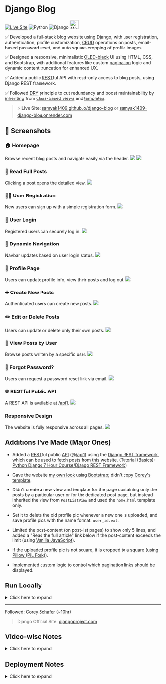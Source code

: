 # Django Blog

[![Live Site](https://img.shields.io/badge/Live_Site-🚀_Click_Here-brightgreen?style=for-the-badge)](https://samyak1409.github.io/django-blog)
<img src="https://img.shields.io/badge/Python-gray?style=for-the-badge&logo=python&logoColor=white&labelColor=3776AB" alt="Python">
<img src="https://img.shields.io/badge/Django-gray?style=for-the-badge&logo=django&logoColor=white&labelColor=092E20" alt="Django">
<img src="https://forthebadge.com/images/badges/built-with-love.svg" height=28 alt="Made with ❤️">

✅ Developed a full-stack blog website using Django, with user registration, authentication, profile customization, [CRUD](https://en.wikipedia.org/wiki/Create,_read,_update_and_delete) operations on posts, email-based password reset, and auto square-cropping of profile images.

✅ Designed a responsive, minimalistic [OLED-black](https://en.wikipedia.org/wiki/OLED#Advantages:~:text=High%20dynamic%20range%20support) UI using HTML, CSS, and Bootstrap, with additional features like custom [pagination](https://en.wikipedia.org/wiki/Pagination#In_web_browsers) logic and dynamic content truncation for enhanced UX.

✅ Added a public [REST](https://en.wikipedia.org/wiki/REST)ful API with read-only access to blog posts, using Django REST framework.

✅ Followed [DRY](https://en.wikipedia.org/wiki/Don%27t_repeat_yourself) principle to cut redundancy and boost maintainability by [inheriting](https://en.wikipedia.org/wiki/Inheritance_(object-oriented_programming)) from [class-based views](https://docs.djangoproject.com/en/stable/topics/class-based-views) and [templates](https://docs.djangoproject.com/en/stable/topics/templates).

> ⚡ **Live Site**: [samyak1409.github.io/django-blog](https://samyak1409.github.io/django-blog) or [samyak1409-django-blog.onrender.com](https://samyak1409-django-blog.onrender.com)



## 📸 Screenshots

### 🏠 Homepage
Browse recent blog posts and navigate easily via the header.
![](Project%20Screenshots/01.%20Home1.png)
![](Project%20Screenshots/02.%20Home2.png)

### 📝 Read Full Posts
Clicking a post opens the detailed view.
![](Project%20Screenshots/03.%20PostRead.png)

### 🧑‍💻 User Registration
New users can sign up with a simple registration form.
![](Project%20Screenshots/04.%20Register.png)

### 🔐 User Login
Registered users can securely log in.
![](Project%20Screenshots/05.%20Login.png)

### 🔄 Dynamic Navigation
Navbar updates based on user login status.
![](Project%20Screenshots/06.%20Home3.png)

### 👤 Profile Page
Users can update profile info, view their posts and log out.
![](Project%20Screenshots/07.%20Profile.png)

### ➕ Create New Posts
Authenticated users can create new posts.
![](Project%20Screenshots/08.%20PostCreate.png)

### ✏️ Edit or Delete Posts
Users can update or delete only their own posts.
![](Project%20Screenshots/09.%20PostUpdateDelete.png)

### 👀 View Posts by User
Browse posts written by a specific user.
![](Project%20Screenshots/10.%20UserPosts.png)

### 🔁 Forgot Password?
Users can request a password reset link via email.
![](Project%20Screenshots/11.%20PassReset.png)

### 🌐 RESTful Public API  
A REST API is available at [/api1](https://samyak1409.github.io/django-blog/api1).
![](Project%20Screenshots/12.%20RESTful%20API.png)

### Responsive Design
The website is fully responsive across all pages.
![](Project%20Screenshots/13.%20Responsive.png)



## Additions I've Made (Major Ones)

- Added a [REST](https://en.wikipedia.org/wiki/REST)ful public [API](https://en.wikipedia.org/wiki/Web_API) (@[/api1](https://samyak1409.github.io/django-blog/api1)) using the [Django REST framework](https://www.django-rest-framework.org), which can be used to fetch posts from this website. (Tutorial (Basics): [Python Django 7 Hour Course/Django REST Framework](https://youtu.be/PtQiiknWUcI?t=21180))

- Gave the website [my own look](#Screenshots) using [Bootstrap](https://getbootstrap.com/docs); didn't copy [Corey's template](Project%20Screenshots/00.%20Corey's.png).

- Didn't create a new view and template for the page containing only the posts by a particular user or for the dedicated post page, but instead inherited the view from `PostListView` and used the `home.html` template only.

- Set it to delete the old profile pic whenever a new one is uploaded, and save profile pics with the name format: `user_id.ext`.

- Limited the post-content (on post-list pages) to show only 5 lines, and added a "Read the full article" link below if the post-content exceeds the limit (using [Vanilla JavaScript](https://en.wikipedia.org/wiki/JavaScript#cite_ref-44)).

- If the uploaded profile pic is not square, it is cropped to a square (using [Pillow (PIL Fork)](https://pillow.readthedocs.io)).

- Implemented custom logic to control which pagination links should be displayed.



<!--
## TODOs

- Display time in the local time zone.

   `localtime` template filter (https://docs.djangoproject.com/en/4.1/topics/i18n/timezones/#template-filters) is not working for me.
   I have googled the problem, read stackoverflow answers, and gone through some django doc, everything looks right to me, but localtime doesn't have any effect.
   In `settings.py`, I have `TIME_ZONE = 'UTC'` and `USE_TZ = True`, and in my HTML template, `{% load tz %}` and `time_posted|localtime` (`time_posted = models.DateTimeField(auto_now_add=True)`).
   But, time is not showing in my time zone (but in UTC), I've tried everything.

- Show email & username when saying link sent, show username & email when setting new pass.
-->



## Run Locally

<details>
<summary>Click here to expand</summary> <br>

> ⚠️ Make sure [Python](https://www.python.org/downloads) is installed on your system.

1. **Download the Project**

   [Click here](https://github.com/samyak1409/django/archive/refs/heads/main.zip) to download the zip file.

2. **Extract the Archive**

   Unzip the downloaded file (`django-main.zip`), and navigate into the extracted `django-main` directory.

3. **Set Up Environment Variables**

   - 🔐 **SECRET_KEY**:

     Django requires a secret key. You can generate one using the following Python code:
     ```python
     import secrets
     print(secrets.token_urlsafe(50))
     ```
     Add it as an environment variable:
     ```
     SECRET_KEY=your_generated_secret_key
     ```

   - ✉️ **Email Setup (Optional)**:

     To enable [Password Reset](#users-can-request-password-reset-link-to-their-email-if-they-cant-remember-the-password) functionality:

     1. Generate a [Google App Password](https://myaccount.google.com/apppasswords).
     2. Set the following environment variables:
        ```
        EMAIL_USER=your_email@gmail.com
        EMAIL_PASS=your_app_password
        ```
     > [More Details](#12-python-django-tutorial-full-featured-web-app-part-12---email-and-password-reset)

4. **Run the App**

   Open your [Command Line Interface](https://en.wikipedia.org/wiki/Command-line_interface) (e.g., Terminal, Command Prompt), and run:

   ```bash
   cd django_project
   pip install -r requirements.txt
   python manage.py runserver
   ```

   This will install all dependencies and start the Django development server.

5. **Open the Web App**

   Visit [127.0.0.1:8000](http://127.0.0.1:8000) in your browser to view your site running locally! 🎉

</details>



---



Followed: [Corey Schafer](https://youtube.com/playlist?list=PL-osiE80TeTtoQCKZ03TU5fNfx2UY6U4p) (~10hr)

> Django Official Site: [djangoproject.com](https://www.djangoproject.com)

## Video-wise Notes

<details>
<summary>Click here to expand</summary>


### 1. [Python Django Tutorial: Full-Featured Web App Part 1 - Getting Started](https://www.youtube.com/watch?v=UmljXZIypDc&list=PL-osiE80TeTtoQCKZ03TU5fNfx2UY6U4p&index=1&ab_channel=CoreySchafer)

> In this Python Django Tutorial, we will be learning how to get started using the Django framework. We will install the necessary packages and get a basic application running in our browser. Let's get started...

#### 1. Install Django:
- ```bash
  pip install Django
  ```

#### 2. Create a new project:
- ```bash
  django-admin startproject project_name
  ```
  e.g.
  ```bash
  django-admin startproject django_project
  ````

#### 3. Looked at the structure of what gets created.

#### 4. Pull up that default site in the browser:
- ```bash
  python manage.py runserver
  ```
  [127.0.0.1:8000](http://127.0.0.1:8000) or [localhost:8000](http://localhost:8000)


### 2. [Python Django Tutorial: Full-Featured Web App Part 2 - Applications and Routes](https://www.youtube.com/watch?v=a48xeeo5Vnk&list=PL-osiE80TeTtoQCKZ03TU5fNfx2UY6U4p&index=2&ab_channel=CoreySchafer)

> In this Python Django Tutorial, we will be creating a blog application within our Django project. We will also learn how to create URL patterns that are handled by our application views. Let's get started...

#### 1. Create a new app for our project (Project: [Website](https://en.wikipedia.org/wiki/Website), App: A section of Website (can be [Web Page](https://en.wikipedia.org/wiki/Web_page))):
- ```bash
  python manage.py startapp app_name
  ```
  e.g.
  ```bash
  python manage.py startapp blog
  ```

#### 2. Initialize view(s), route url(s).


### 3. [Python Django Tutorial: Full-Featured Web App Part 3 - Templates](https://www.youtube.com/watch?v=qDwdMDQ8oX4&list=PL-osiE80TeTtoQCKZ03TU5fNfx2UY6U4p&index=3&ab_channel=CoreySchafer)

> In this Python Django Tutorial, we will be learning how to use templates to return more complex HTML to the browser. We'll also see how we can pass variables to our templates as context. Let's get started...

#### 1. Create HTML template(s) and `render` them in views.
1. Don't forget to add our app to the list of installed apps (`settings.INSTALLED_APPS`). ([3:25](https://www.youtube.com/watch?v=qDwdMDQ8oX4&list=PL-osiE80TeTtoQCKZ03TU5fNfx2UY6U4p&index=3&ab_channel=CoreySchafer&t=205))

#### 2. Passing data to the template. (Using code in HTML like `{% code %}`, `{{ variable }}`.)

#### 3. Template Inheritance. (`{% block block_name %}{% endblock %}`)

#### 4. Add [Bootstrap](https://en.wikipedia.org/wiki/Bootstrap_(front-end_framework)). ([Home](https://getbootstrap.com), [Docs](https://getbootstrap.com/docs), [Examples](https://getbootstrap.com/examples), [Icons](https://icons.getbootstrap.com))
- *Note: Corey added a lot of HTML & CSS for custom structuring & styling, but didn't walk through those snippets as this is a backend course, not frontend (or fullstack), so I did not copy-paste those snippets, but pulled up minimal snippets from Bootstrap, so now I know what the markup means + a nice minimal look to the website is not bad for someone who's starting out!*

#### 5. Put any static resources (img etc.) in `static` directory. ([see](https://www.youtube.com/watch?v=qDwdMDQ8oX4&list=PL-osiE80TeTtoQCKZ03TU5fNfx2UY6U4p&index=3&ab_channel=CoreySchafer&t=2079) till 38:47)

#### 6. Don't hardcode the site-URLs in the HTML, use `url` tag instead:
- ```html
  href="{% url 'url_path_name' %}"
  ```
  e.g.
  ```html
  href="{% url 'about' %}"
  ```


### 4. [Python Django Tutorial: Full-Featured Web App Part 4 - Admin Page](https://www.youtube.com/watch?v=1PkNiYlkkjo&list=PL-osiE80TeTtoQCKZ03TU5fNfx2UY6U4p&index=4&ab_channel=CoreySchafer)

> In this Python Django Tutorial, we will be learning how to access the Django Admin Page for our application. The Administration Page is a great way to see what data is currently in our application, and also gives us a nice GUI for creating or modifying that data. Let's get started...

#### 1. Create the database for our project which contains default tables to work with using the following commands:
1. Make migrations for database changes (basically generate some data from our created/updated model(s), which will be used for generating SQL, which will in turn make changes to the database):
   ```bash
   python manage.py makemigrations
   ```
   *Note: If you want to see the SQL query that's going to be run when we apply the migrations, run:*
   ```bash
   python manage.py sqlmigrate app_name migration_id
   ```
   e.g.
   ```bash
   python manage.py sqlmigrate blog 0001
   ```
2. Apply them:
   ```bash
   python manage.py migrate
   ```

#### 2. Create admin ([superuser](https://en.wikipedia.org/wiki/Superuser)):
- ```bash
  python manage.py createsuperuser
  ```
  *Now, we can access the [admin page](http://127.0.0.1:8000/admin), and modify any data directly from there.*


### 5. [Python Django Tutorial: Full-Featured Web App Part 5 - Database and Migrations](https://www.youtube.com/watch?v=aHC3uTkT9r8&list=PL-osiE80TeTtoQCKZ03TU5fNfx2UY6U4p&index=5&ab_channel=CoreySchafer)

> In this Python Django Tutorial, we will be creating database tables for our application using Django models. We will also see how we can use the Django ORM to query the database and filter through results. Let's get started...

*To work with these databases, Django has its own built-in ORM. Now, if you don't know what an ORM is, it stands for Object Relational Mapper, and basically it allows us to access our database in an easy-to-use object-oriented way, and the thing that I like about it the most is that you can use different databases without changing your code, so if you want to use an SQLite database for testing and a Postgres database for production, then all you need to do is set up a different database in our settings, but all the code to query the database will still be the same. And that's what we'll be doing in this series, we'll use an SQLite database for development and a Postgres database for production. So let's go ahead and get started so that we can see what this looks like. Now, the great thing about the django ORM is that we can represent our database structure as classes, and you'll hear those classes be called models, and doing the database structure this way is actually very intuitive after you get the hang of it.*

#### 1. Creating a Model (class) (`Post`). (Class: DB Table, Class Attributes: Table Fields)

#### 2. In order to update the DB with the changes, rerun the two migration commands. ([#4.1](#1-create-the-database-for-project-which-contains-default-tables-to-work-with-using-following-commands))
- *Why migrations are so useful: So, migrations are useful because it allows us to make changes to our database even after it's created and has data. If we didn't have a way to run migrations, then we would have to run some complicated SQL code to update our database structure, so that it doesn't mess with the current data. But with migrations, we can simply make whatever changes we need, run `makemigrations` and then run `migrate`, and it will make all of those changes for us!*

#### 3. Querying the DB using classes in Python Django shell:
- ```bash
  python manage.py shell
  ```
  See the queries in [`Misc Resources/DB Queries/1. Post`](Misc%20Resources/DB%20Queries/1.%20Post) folder.

#### 4. Passing the real data from DB in the views to the template.
- *[Formatting the date](https://docs.djangoproject.com/en/4.1/ref/templates/builtins/#date) as we want.*

#### 5. Don't forget to register newly created model(s) to `admin.py` so that they show up on admin site:
- ```py
  from .models import ModelName
  admin.site.register(ModelName)
  ```
  e.g.
  ```py
  from .models import Post
  admin.site.register(Post)
  ```


### 6. [Python Django Tutorial: Full-Featured Web App Part 6 - User Registration](https://www.youtube.com/watch?v=q4jPR-M0TAQ&list=PL-osiE80TeTtoQCKZ03TU5fNfx2UY6U4p&index=6&ab_channel=CoreySchafer)

> In this Python Django Tutorial, we will be learning how to use forms and validate user input by creating a user registration page. We will also learn how to install and use Crispy Form so that our forms match the modern style of our application. Let's get started...

#### 1. Create new app `users` (and add it to `settings.INSTALLED_APPS`), initialize its view.

#### 2. Now, to make a registration form, Django has a builtin `UserCreationForm` (A form that creates a user, with no privileges, from the given username and password.).
- *This is kind of similar to the database models in the sense, that we can create Python classes, and these classes generate HTML forms for us.*

#### 3. Create template with form, route url (as "Function views" this time, [see](django_project/django_project/urls.py#L6)).

*- x - Till [17:29](https://www.youtube.com/watch?v=q4jPR-M0TAQ&list=PL-osiE80TeTtoQCKZ03TU5fNfx2UY6U4p&index=6&ab_channel=CoreySchafer&t=1049) - x -*

#### 4. Submitting form using POST request, validating form, creating account (saving the data to the DB), and displaying flash messages.

#### 5. Adding a field (`email`) to our form. (by extending the `UserCreationForm` and adding a new field to the extended form (named `RegistrationForm`))

#### 6. To make our form look good, [Crispy Forms: Forms have never been this crispy](https://django-crispy-forms.readthedocs.io):
1. [Installation](https://django-crispy-forms.readthedocs.io/en/latest/install.html#installing-django-crispy-forms):
   ```bash
   pip install django-crispy-forms
   ```
   Once installed add `'crispy_forms'` to your `INSTALLED_APPS`:
   ```py
   INSTALLED_APPS = [
       ...
       'crispy_forms',
   ]
   ```
2. Set [Template Pack](https://django-crispy-forms.readthedocs.io/en/latest/install.html#template-packs):  
   You can set your default template pack for your project using the `CRISPY_TEMPLATE_PACK` Django settings variable:
   ```py
   CRISPY_TEMPLATE_PACK = 'bootstrap4'
   ```
   For `Bootstrap 5`: Support for newer versions of Bootstrap will be in separate template packs. This starts with version 5 and is available through [crispy-bootstrap5](https://github.com/django-crispy-forms/crispy-bootstrap5):
   ```bash
   pip install crispy-bootstrap5
   ```
   ```py
   INSTALLED_APPS = [
       ...
       'crispy_forms',
       'crispy_bootstrap5',
   ]
   
   CRISPY_ALLOWED_TEMPLATE_PACKS = 'bootstrap5'
   CRISPY_TEMPLATE_PACK = 'bootstrap5'
   ```
3. [Usage](https://django-crispy-forms.readthedocs.io/en/latest/filters.html#crispy-filter):
   1. Add `{% load crispy_forms_tags %}` to the template.
   2. Append the `|crispy` filter to your form or formset context variable.


### 7. [Python Django Tutorial: Full-Featured Web App Part 7 - Login and Logout System](https://www.youtube.com/watch?v=3aVqWaLjqS4&list=PL-osiE80TeTtoQCKZ03TU5fNfx2UY6U4p&index=7&ab_channel=CoreySchafer)

> In this Python Django Tutorial, we will be learning how to create an authentication system for our application so that users can log in and log out. We are also going to see how we can restrict certain pages so that users must be logged-in in order to access the page. Let's get started...

#### 1. Using Django's builtin login & logout [class-based views](django_project/django_project/urls.py#L9). (`LoginView`, `LogoutView`)
- *Will handle forms, logic, and all of that stuff for us, but it's not going to handle the templates, which is good because we want to make the templates anyway, so that they match the look & style of our current website.*

#### 2. Make login template, and set `LOGIN_REDIRECT_URL` in `settings.py`.
- *With that in place, users are actually being logged in! We just need to add some visual feedback (next point) for the same.*
1. And logout template.

#### 3. Changing the nav bar links depending on if `user.is_authenticated` or not.

#### 4. Create `Profile` url, view, template.

#### 5. Restrict going to `/profile` if not authenticated (logged in) (using `django.contrib.auth.decorators.login_required` decorator).
1. Also, need to set `LOGIN_URL` in `settings.py`.
- *With `login_required` decorator, `next` parameter will automatically be added in the url so that it remembers where to redirect after logging in.*


### 8. [Python Django Tutorial: Full-Featured Web App Part 8 - User Profile and Picture](https://www.youtube.com/watch?v=FdVuKt_iuSI&list=PL-osiE80TeTtoQCKZ03TU5fNfx2UY6U4p&index=8&ab_channel=CoreySchafer)

> In this Python Django Tutorial, we will be creating a user profile that extends the built-in Django User model. We will then use this user profile to store profile pictures for each user. We will also be learning how to set the MEDIA_ROOT, MEDIA_URL, and also make our static files accessible through our URL patterns. Finally, we will create a receiver function for a Django signal that will make sure our profiles are created when a user first registers. Let's get started...

#### 1. Creating a new model (class) (`Profile`) which extends the Django's `User` model, in order to add a `pic` field.
- *Django's default `User` model, doesn't have a field for profile pic, so we can extend the (`User`) model, and add whatever fields we want to the extended model (named `Profile`).*
1. In order to use `models.ImageField`,
   ```bash
   pip install Pillow
   ```
2. [#5.2](#2-in-order-to-update-the-db-with-the-changes-rerun-the-two-migration-commands-41) (Run Migrations)
3. [#5.5](#5-dont-forget-to-register-newly-created-models-to-adminpy-so-that-they-show-up-on-admin-site) (Register Model)

#### 2. Changing where the media is saved and from what url it can be accessed by adding the `MEDIA_ROOT` & `MEDIA_URL` respectively in `settings.py`.
- *By default, `MEDIA_ROOT` is the base dir of our project, so if different models started making different dirs at the base dir, then it will be cluttered up.*

#### 3. [Querying](Misc%20Resources/DB%20Queries/2.%20Profile) the `Profile` model using `User` model (as they're connected/linked by `OneToOneField`).
1. But no profiles exist currently, so, first add a few from the admin page (as we've not implemented "when the user is created, profile is created with it" yet).

#### 4. Now, the main part, Showing profile pic on the profile page.
1. Update the profile template `profile.html`, with the user profile pic url (`user.profile.pic.url`).
2. Adding `MEDIA_URL` to `urlpatterns`. ([Serving files uploaded by a user during development](https://docs.djangoproject.com/en/4.1/howto/static-files/#serving-files-uploaded-by-a-user-during-development)) ([see](https://www.youtube.com/watch?v=FdVuKt_iuSI&list=PL-osiE80TeTtoQCKZ03TU5fNfx2UY6U4p&index=8&ab_channel=CoreySchafer&t=1258) till 24:33)
   - *Now, we can see the profile pic on the profile page.*
3. Adding the default profile pic. (Remember? Check [`Profile`](django_project/users/models.py))

*- x - Till [26:18](https://www.youtube.com/watch?v=FdVuKt_iuSI&list=PL-osiE80TeTtoQCKZ03TU5fNfx2UY6U4p&index=8&ab_channel=CoreySchafer&t=1578) - x -*

#### 5. Using Signals: Set to auto-create the Profile (with the default profile pic) whenever a new user is created.
- *Till now, we were adding the pic from the admin page only.*
- **But, why are we doing all this? Wouldn't an image (profile pic) input field in the `RegistrationForm` itself be a way better method!?**


### 9. [Python Django Tutorial: Full-Featured Web App Part 9 - Update User Profile](https://www.youtube.com/watch?v=CQ90L5jfldw&list=PL-osiE80TeTtoQCKZ03TU5fNfx2UY6U4p&index=9&ab_channel=CoreySchafer)

> In this Python Django Tutorial, we will be finishing our user profile page. The final page will allow users to update their information and also add a new profile picture. We will also learn how to resize this image when it is uploaded to save space on our web server. Let's get started...

#### 1. For giving the option of updating username, email, and profile pic:
1. Creating two update forms (extending `forms.ModelForm`) in `forms.py`. (for `User` & `Profile` model)
2. Add the forms in `profile` view and pass to the template through `context`.
3. Update template with the two forms in the `form` HTML tag.
   1. Don't forget to add `enctype="multipart/form-data"` in `form`. (for passing image data properly)
4. Update the `profile` view to handle the POST request. (same as [#6.4](#4-submitting-form-using-post-request-validating-form-creating-account-saving-the-data-to-the-db-and-displaying-flash-messages))

#### 2. Override the `save` method in `Profile` model in order to resize whenever a large pic is uploaded for saving space.

#### 3. Add the profile pics on the home page.


### 10. [Python Django Tutorial: Full-Featured Web App Part 10 - Create, Update, and Delete Posts](https://www.youtube.com/watch?v=-s7e_Fy6NRU&list=PL-osiE80TeTtoQCKZ03TU5fNfx2UY6U4p&index=10&ab_channel=CoreySchafer)

> In this Python Django Tutorial, we will be learning how to use class-based views in order to create, update, and delete posts. These class-based views are very convenient once we get used to using them properly. Let's get started...

*We'll be using some Django builtin [class-based views](django_project/django_project/urls.py#L9) for adding [CRUD](https://en.wikipedia.org/wiki/Create,_read,_update_and_delete) posts functionality.
There are many class-based views (see `django.views.generic.__all__`), here we'll be using following ones:
`CreateView`, `DetailView`, `UpdateView`, `DeleteView`, `ListView`*

#### 1. Removed function view `home`, & created class-based view `PostListView` for homepage. (List Posts Functionality)
1. Configured some variable names.
2. Changed the ordering of the posts list.
3. Changed view in `urlpatterns` in `urls.py`.
- *And we're done! No need to query the DB, render the template etc. (like we were doing while using function view `home`)*.

#### 2. Dedicated Post Page (Read Post Functionality)
- *Corey didn't follow DRY, and created this view not inheriting from `PostListView` and a new template, which is not good, so I did it the way it should've been done.*
1. Created `PostDetailView` inheriting `PostListView` (overridden `get_queryset` in order to get single post).
2. Added url pattern, with variable in the pattern. (`'/post/<int:pk>/'`)

#### 3. Create Post Functionality
1. Created `PostCreateView` & routed url.
2. Created template `post_form` (inherited from `users/form_base.html`).
3. In view, override `form_valid` method in order to set the author for the post we're creating to the current logged-in user.
- *With that in place, post can be created successfully, but `success_url` is not defined yet, which means, at what url to go once the post creation is successful. (Post will be created, but after that, an error will be raised.)*
4. Defining `get_absolute_url` method in `Post` model, which will be used by `PostCreateView` to redirect to that url.
5. One last thing, like [#7.5](#5-restrict-going-to-profile-if-not-authenticated-logged-in-using-djangocontribauthdecoratorslogin_required-decorator), for class-based views, we have to use `django.contrib.auth.mixins.LoginRequiredMixin`. (Posts shouldn't be created anonymously.)

#### 4. Update Post Functionality
1. Created `PostUpdateView` & routed url.
2. Now, `CreateView` & `UpdateView` uses the same template, so, passed `heading` through `extra_context` from the views themselves.
- *With that in place, posts can be updated successfully.*
3. Here, we need not only `LoginRequiredMixin`, but also `UserPassesTestMixin` (& override `test_func`), using that we forbid users to update the posts they're not the author of.

#### 5. Delete Post Functionality
1. Created `PostDeleteView` w/ `LoginRequiredMixin` & `UserPassesTestMixin` (& same `test_func`), routed url.
2. Created `post_confirm_delete.html`. (It will be just a confirmation form, where the submit button will lead to post deletion.)
3. Set `success_url` in view. (Url to redirect on after deleting the post.)
- *Now, posts can be deleted successfully!*

#### 6. Add Create link in the navbar (`if user.is_authenticated`), and Update & Delete buttons in the dedicated post page (`if user == post.author`).


### 11. [Python Django Tutorial: Full-Featured Web App Part 11 - Pagination](https://www.youtube.com/watch?v=acOktTcTVEQ&list=PL-osiE80TeTtoQCKZ03TU5fNfx2UY6U4p&index=11&ab_channel=CoreySchafer)

> In this Python Django Tutorial, we will be learning how to use pagination so that we aren't pulling down too many posts at once. We will also learn how to create a page for posts created by a specific user. Let's get started...

#### 1. First, running an automation [script](Misc%20Resources/Creating%20Sample%20Posts/code.py), which will create some sample posts (so that we can see pagination better).

#### 2. [See](Misc%20Resources/Paginator) the `Paginator` object.

#### 3. Just by adding attribute `paginate_by` in our `PostListView`, pagination will be activated on our website.
- ```py
  paginate_by = x
  ```
  where `x` = no. of posts to show on a single page
- *And now max `x` posts will be visible on a single page, and other can be viewed on `?page=2` and so on.*

#### 4. Like before (read comment of [#7.1](#1-using-djangos-builtin-login--logout-class-based-views-loginview-logoutview)), we only need to add template-part of pagination, i.e., links to go to other pages.
- *Implemented my own logic of links to what pages should be shown.*

#### 5. Dedicated page which lists all the posts done by a particular user.
- *This page will be the same as the home page, the only difference is this page will only list the posts by a particular user. Still Corey created a whole new view & template, which is terrible, so I did it the way it should've been done.*
1. Created view `UserPostListView` inheriting `PostListView` (overridden `get_queryset` in order to get only posts by a particular author).
2. Added url route, and added links to this page in templates.


### 12. [Python Django Tutorial: Full-Featured Web App Part 12 - Email and Password Reset](https://www.youtube.com/watch?v=-tyBEsHSv7w&list=PL-osiE80TeTtoQCKZ03TU5fNfx2UY6U4p&index=12&ab_channel=CoreySchafer)

> In this Python Django Tutorial, we will be learning how we can use email to send a password reset link to a user so that the user can reset their password. Users will be able to fill out a form with their email and have a unique token sent to them, and if their token is verified, then they will be able to create a new password. Let's get started...

*We'll be using the same builtin class-based views from `auth_views`, like we did for login, logout.*
<br>
*Note: The names of these class views are pretty stupid (I wonder who wrote them.), take care while using them.*
<br>
**Note: Pattern names for routes containing these views need to be exactly what django expects them to be.**

#### 1. Page which will input the email and send the reset link to that: Added `PasswordResetView` in `urls.py`, and created a template (`pass_reset.html`) extending `form_base.html`.
- Mail Setup ([see](https://www.youtube.com/watch?v=-tyBEsHSv7w&list=PL-osiE80TeTtoQCKZ03TU5fNfx2UY6U4p&index=12&ab_channel=CoreySchafer&t=658) till 15:22):
   1. Created a [Google App Password](https://myaccount.google.com/apppasswords) for our Django Blog.
   2. Added mail setup settings in `settings.py`, and mail id (from which mail will be sent) & pass (we generated above) using environment vars.
- *Done! Now, our Django Blog can send mails.*

#### 2. Page which will output that the reset link has been sent: Added `PasswordResetDoneView` in `urls.py`, and created a template (`reset_link_sent.html`).

#### 3. Page which will input the new pass and set it: Added `PasswordResetConfirmView` in `urls.py`, and created a template (`reset_link.html`) extending `form_base.html`.
- Reset link needs to accept two vars:
   1. `uidb64`: **u**ser **id** encoded in **b**ase **64**
   2. `token`: unique identifier ([read more](https://chat.openai.com/chat/0788ae70-f467-4e47-83a4-6b192e556634))

#### 4. Page which will output that the reset is successful: Added `PasswordResetCompleteView` in `urls.py`, and created a template (`reset_success.html`).

#### 5. Added "Forgot Password" link in `form_base.html` on condition if on login page.

</details>



## Deployment Notes

<details>
<summary>Click here to expand</summary>

### Static Files Setup

Run:
```bash
pip install whitenoise
```
And add to `requirements.txt`.

In `settings.py`:

```python
# Static files (CSS, JavaScript, Images)
STATIC_URL = '/static/'
STATIC_ROOT = os.path.join(BASE_DIR, 'staticfiles')  # location where collectstatic gathers all static content

# WhiteNoise Middleware for serving static files
MIDDLEWARE.insert(1, 'whitenoise.middleware.WhiteNoiseMiddleware')  # right after SecurityMiddleware

# Compressed storage for caching and versioning
STATICFILES_STORAGE = 'whitenoise.storage.CompressedManifestStaticFilesStorage'
```

**How it works**:  
WhiteNoise serves static files from the `STATIC_ROOT` folder. These files are included in the deployment slug (i.e., the Render/Koyeb package).  
Even if the instance restarts, static files are **not lost** because they’re embedded in the deployment, **not** stored on the ephemeral disk.

### Media Files Setup

> ⚠️ This is **not recommended** for production. It's a temporary workaround.

In `urls.py`, use:

```python
import re
from django.urls import re_path
from django.views.static import serve

urlpatterns += [
    re_path(
        r"^%s(?P<path>.*)$" % re.escape(settings.MEDIA_URL.lstrip("/")),
        serve,
        kwargs={"document_root": settings.MEDIA_ROOT},
    ),
]
```

Instead of:

```python
urlpatterns += static(settings.MEDIA_URL, document_root=settings.MEDIA_ROOT)
# Note that it will only be added in DEBUG mode (see the source code of `static`).
```

> A free, reliable media hosting service should be integrated in the future.

### PostgreSQL Setup

> This can be skipped, but it would lead to **non-persistent data** on the production site.
> 
> **On Render**: If there’s no traffic for 15 minutes, the deployment is suspended. Upon reactivation when a request comes, it’s **redeployed from the GitHub repo**, which resets the SQLite database — **losing any new data** added from production.
> 
> **On Koyeb**: Every time a new commit is pushed, the app is rebuilt and redeployed — this includes overwriting the server's SQLite database with the one from your GitHub repo. As a result, again **any data added in production is lost**.
> Although Koyeb supports free [persistent storage](https://app.koyeb.com/volumes), which can store a SQLite DB — but the recommended approach is to use **PostgreSQL**, which is also free and much more reliable for production.

#### Using Koyeb’s [free Postgres](https://www.koyeb.com/pricing#postgres)
> Other free options: Neon, Supabase

If you don’t need to migrate data from your local SQLite DB, **skip steps 4, 5, 7, and 8**.

Run:
```bash
pip install psycopg2-binary dj-database-url
```
And add to `requirements.txt`.

#### **1. Create a Free PostgreSQL Service**

Go to [Koyeb Database Services](https://app.koyeb.com/database-services/new) and create a **“Free” tier** PostgreSQL service.

#### **2. Copy the Connection URL**

You'll get a `psql` URL like:

```
postgres://username:password@hostname:port/dbname
```

#### **3. Configure Django for Prod & Local**

In your `settings.py`:

```python
import os
import dj_database_url

if DATABASE_URL := os.environ.get("DATABASE_URL"):
    DATABASES = {
        "default": dj_database_url.parse(DATABASE_URL)
    }
else:
    DATABASES = {
        "default": {
            "ENGINE": "django.db.backends.sqlite3",
            "NAME": BASE_DIR / "db.sqlite3",
        }
    }
```

#### **4. Dump Local Data**

```bash
python3 manage.py dumpdata > datadump.json
```

#### **5. Prepare for Data Migration**

To temporarily force usage of the PostgreSQL DB during data load:

Add this line **just above** the `if DATABASE_URL := ...:` line in `settings.py`:

```python
os.environ["DATABASE_URL"] = "postgres://username:password@hostname:port/dbname"
```

Also, **comment out any signals.py content** (like `post_save` creating related models).
Otherwise, you'll get errors like:

> IntegrityError: duplicate key value violates unique constraint due to auto-created objects during `loaddata`.

#### **6. Create Tables in PostgreSQL**

```bash
python3 manage.py migrate
```

#### **7. Load Dumped Data**

```bash
python3 manage.py flush --no-input
python3 manage.py loaddata datadump.json
```

#### **8. Cleanup**

- Uncomment the `signals.py` content
- Remove the temporary `os.environ["DATABASE_URL"] = ...` line from `settings.py`

### `gunicorn` Setup

Run:
```bash
pip install gunicorn
```
And add to `requirements.txt`.

### Deploying on [Render](https://render.com/pricing)

> ⚠️ **Problem with Render: Cold start time (~1 min)**
> 
> When Render deployment receives no traffic for 15 minutes, it’s spun down (gets wiped off from the server). On the next request, it undergoes a redeployment — which takes **around 1 min** for this django-blog project.

Official Docs: [render.com/docs/deploy-django](https://render.com/docs/deploy-django)

1. [Create a new web service](https://dashboard.render.com/web/new)

2. Select a GitHub repository

3. **Name**:  
   Give your Web Service a *unique* name (e.g., `samyak1409-django-blog`).  
   > ⚠️ If left blank, Render will append random characters to the name, which is undesirable.

4. **Root Directory**:  
   If your Django project is inside a subdirectory, provide that directory name here. It doesn’t have to be at the root of the repo.

5. **Build Command**:
   ```bash
   python3 -m pip install -r requirements.txt && python3 manage.py collectstatic --no-input
   ```

6. **Start Command**:
   ```bash
   gunicorn project_name.wsgi
   # Example:
   gunicorn django_project.wsgi
   ```

7. **Environment Variables**:  
   Add all required variables (e.g., `SECRET_KEY`, `DEBUG`, `ALLOWED_HOSTS`, `DATABASE_URL`, etc.).

### Deploying on [Koyeb](https://www.koyeb.com/pricing#compute)

Official Docs: [koyeb.com/docs/deploy/django](https://www.koyeb.com/docs/deploy/django)

Setup is straight-forward! Just follow the docs and [above](#deploying-on-render) steps.

Note: "Build command" can be left empty here, Koyeb does `... install -r requirements.txt && ... collectstatic ...` itself.

> Dashboard: [app.koyeb.com](https://app.koyeb.com)

</details>
